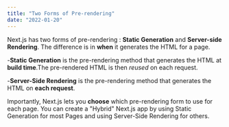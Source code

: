 ```yaml
---
title: "Two Forms of Pre-rendering"
date: "2022-01-20"
---
```


Next.js has two forms of pre-rendering : **Static Generation** and **Server-side Rendering**. The difference is in **when** it generates the HTML for a page.

-**Static Generation** is the pre-rendering method that generates the HTML at **build time**.The pre-rendered HTML is then _reused_ on each request.

-**Server-Side Rendering** is the pre-rendering method that generates the HTML on **each request**.

Importantly, Next.js lets you **choose** which pre-rendering form to use for each page. You can create a "Hybrid" Next.js app by using Static Generation for most Pages and using Server-Side Rendering for others.

